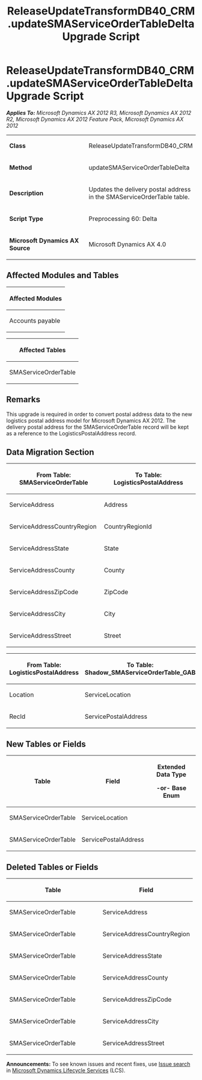﻿---
title: ReleaseUpdateTransformDB40_CRM.updateSMAServiceOrderTableDelta Upgrade Script
TOCTitle: ReleaseUpdateTransformDB40_CRM.updateSMAServiceOrderTableDelta Upgrade Script
ms:assetid: 05e599d5-6e2a-c7d2-7032-0cf452841a9a
ms:mtpsurl: https://msdn.microsoft.com/en-us/library/JJ684727(v=AX.60)
ms:contentKeyID: 49706423
ms.date: 05/18/2015
mtps_version: v=AX.60
---

# ReleaseUpdateTransformDB40\_CRM.updateSMAServiceOrderTableDelta Upgrade Script 


_**Applies To:** Microsoft Dynamics AX 2012 R3, Microsoft Dynamics AX 2012 R2, Microsoft Dynamics AX 2012 Feature Pack, Microsoft Dynamics AX 2012_

<table>
<colgroup>
<col style="width: 50%" />
<col style="width: 50%" />
</colgroup>
<tbody>
<tr class="odd">
<td><p><strong>Class</strong></p></td>
<td><p>ReleaseUpdateTransformDB40_CRM</p></td>
</tr>
<tr class="even">
<td><p><strong>Method</strong></p></td>
<td><p>updateSMAServiceOrderTableDelta</p></td>
</tr>
<tr class="odd">
<td><p><strong>Description</strong></p></td>
<td><p>Updates the delivery postal address in the SMAServiceOrderTable table.</p></td>
</tr>
<tr class="even">
<td><p><strong>Script Type</strong></p></td>
<td><p>Preprocessing 60: Delta</p></td>
</tr>
<tr class="odd">
<td><p><strong>Microsoft Dynamics AX Source</strong></p></td>
<td><p>Microsoft Dynamics AX 4.0</p></td>
</tr>
</tbody>
</table>


## Affected Modules and Tables

<table>
<colgroup>
<col style="width: 100%" />
</colgroup>
<thead>
<tr class="header">
<th><p>Affected Modules</p></th>
</tr>
</thead>
<tbody>
<tr class="odd">
<td><p>Accounts payable</p></td>
</tr>
</tbody>
</table>


<table>
<colgroup>
<col style="width: 100%" />
</colgroup>
<thead>
<tr class="header">
<th><p>Affected Tables</p></th>
</tr>
</thead>
<tbody>
<tr class="odd">
<td><p>SMAServiceOrderTable</p></td>
</tr>
</tbody>
</table>


## Remarks

This upgrade is required in order to convert postal address data to the new logistics postal address model for Microsoft Dynamics AX 2012. The delivery postal address for the SMAServiceOrderTable record will be kept as a reference to the LogisticsPostalAddress record.

## Data Migration Section

<table>
<colgroup>
<col style="width: 50%" />
<col style="width: 50%" />
</colgroup>
<thead>
<tr class="header">
<th><p>From Table: SMAServiceOrderTable</p></th>
<th><p>To Table: LogisticsPostalAddress</p></th>
</tr>
</thead>
<tbody>
<tr class="odd">
<td><p>ServiceAddress</p></td>
<td><p>Address</p></td>
</tr>
<tr class="even">
<td><p>ServiceAddressCountryRegion</p></td>
<td><p>CountryRegionId</p></td>
</tr>
<tr class="odd">
<td><p>ServiceAddressState</p></td>
<td><p>State</p></td>
</tr>
<tr class="even">
<td><p>ServiceAddressCounty</p></td>
<td><p>County</p></td>
</tr>
<tr class="odd">
<td><p>ServiceAddressZipCode</p></td>
<td><p>ZipCode</p></td>
</tr>
<tr class="even">
<td><p>ServiceAddressCity</p></td>
<td><p>City</p></td>
</tr>
<tr class="odd">
<td><p>ServiceAddressStreet</p></td>
<td><p>Street</p></td>
</tr>
</tbody>
</table>


<table>
<colgroup>
<col style="width: 50%" />
<col style="width: 50%" />
</colgroup>
<thead>
<tr class="header">
<th><p>From Table: LogisticsPostalAddress</p></th>
<th><p>To Table: Shadow_SMAServiceOrderTable_GAB</p></th>
</tr>
</thead>
<tbody>
<tr class="odd">
<td><p>Location</p></td>
<td><p>ServiceLocation</p></td>
</tr>
<tr class="even">
<td><p>RecId</p></td>
<td><p>ServicePostalAddress</p></td>
</tr>
</tbody>
</table>


## New Tables or Fields

<table>
<colgroup>
<col style="width: 33%" />
<col style="width: 33%" />
<col style="width: 33%" />
</colgroup>
<thead>
<tr class="header">
<th><p>Table</p></th>
<th><p>Field</p></th>
<th><p>Extended Data Type</p>
<p>-or- Base Enum</p></th>
</tr>
</thead>
<tbody>
<tr class="odd">
<td><p>SMAServiceOrderTable</p></td>
<td><p>ServiceLocation</p></td>
<td><p></p></td>
</tr>
<tr class="even">
<td><p>SMAServiceOrderTable</p></td>
<td><p>ServicePostalAddress</p></td>
<td><p></p></td>
</tr>
</tbody>
</table>


## Deleted Tables or Fields

<table>
<colgroup>
<col style="width: 50%" />
<col style="width: 50%" />
</colgroup>
<thead>
<tr class="header">
<th><p>Table</p></th>
<th><p>Field</p></th>
</tr>
</thead>
<tbody>
<tr class="odd">
<td><p>SMAServiceOrderTable</p></td>
<td><p>ServiceAddress</p></td>
</tr>
<tr class="even">
<td><p>SMAServiceOrderTable</p></td>
<td><p>ServiceAddressCountryRegion</p></td>
</tr>
<tr class="odd">
<td><p>SMAServiceOrderTable</p></td>
<td><p>ServiceAddressState</p></td>
</tr>
<tr class="even">
<td><p>SMAServiceOrderTable</p></td>
<td><p>ServiceAddressCounty</p></td>
</tr>
<tr class="odd">
<td><p>SMAServiceOrderTable</p></td>
<td><p>ServiceAddressZipCode</p></td>
</tr>
<tr class="even">
<td><p>SMAServiceOrderTable</p></td>
<td><p>ServiceAddressCity</p></td>
</tr>
<tr class="odd">
<td><p>SMAServiceOrderTable</p></td>
<td><p>ServiceAddressStreet</p></td>
</tr>
</tbody>
</table>

  
**Announcements:** To see known issues and recent fixes, use [Issue search](http://go.microsoft.com/fwlink/?linkid=389258) in [Microsoft Dynamics Lifecycle Services](http://go.microsoft.com/fwlink/?linkid=306505) (LCS).

